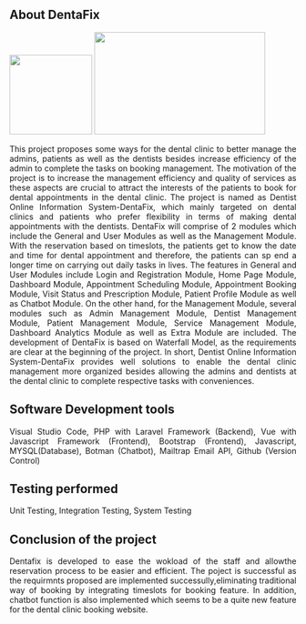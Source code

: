 ## About DentaFix
<img src="https://user-images.githubusercontent.com/92399101/205088877-df101a16-9c5d-408a-ad90-92ed3b4879a9.jpg" width="145" height="140">
<img src="https://user-images.githubusercontent.com/92399101/205089023-4eaf0a0a-783a-4327-a29a-b33a8b05a925.jpg" width="300" height="180">




<p align="justify">This project proposes some ways for the dental clinic to better manage the admins, patients as well as the dentists besides increase efficiency of the admin to complete the tasks on booking management. The motivation of the project is to increase the management efficiency and quality of services as these aspects are crucial to attract the interests of the patients to book for dental appointments in the dental clinic. The project is named as Dentist Online Information System-DentaFix, which mainly targeted on dental clinics and patients who prefer flexibility in terms of making dental appointments with the dentists. DentaFix will comprise of 2 modules which include the General and User Modules as well as the Management Module. With the reservation based on timeslots, the patients get to know the date and time for dental appointment and therefore, the patients can sp end a longer time on carrying out daily tasks in lives. The features in General and User Modules include Login and Registration Module, Home Page Module, Dashboard Module, Appointment Scheduling Module, Appointment Booking Module, Visit Status and Prescription Module, Patient Profile Module as well as Chatbot Module. On the other hand, for the Management Module, several modules such as Admin Management Module, Dentist Management Module, Patient Management Module, Service Management Module, Dashboard Analytics Module as well as Extra Module are included. The development of DentaFix is based on Waterfall Model, as the requirements are clear at the beginning of the project. In short, Dentist Online Information System-DentaFix provides well solutions to enable the dental clinic management more organized besides allowing the admins and dentists at the dental clinic to complete respective tasks with conveniences. </p>

## Software Development tools
<p align="justify">Visual Studio Code,
PHP with Laravel Framework (Backend),
Vue with Javascript Framework (Frontend),
Bootstrap (Frontend),
Javascript,
MYSQL(Database),
Botman (Chatbot), 
Mailtrap Email API,
Github (Version Control)</p>

## Testing performed
<p align="justify">Unit Testing,
Integration Testing,
System Testing </p>

## Conclusion of the project
<p align="justify">Dentafix is developed to ease the wokload of the staff and allowthe reservation process to be easier and efficient.
The poject is successful as the requirmnts proposed are implemented successully,eliminating traditional way of booking by integrating timeslots for booking feature. In addition, chatbot function is also implemented which seems to be a quite new feature for the dental clinic booking website. </p>




